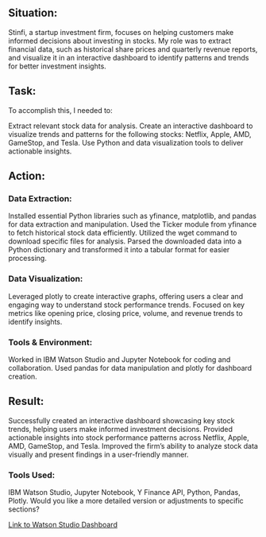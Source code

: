 ## Situation:
Stinfi, a startup investment firm, focuses on helping customers make informed decisions about investing in stocks. My role was to extract financial data, such as historical share prices and quarterly revenue reports, and visualize it in an interactive dashboard to identify patterns and trends for better investment insights.

## Task:
To accomplish this, I needed to:

Extract relevant stock data for analysis.
Create an interactive dashboard to visualize trends and patterns for the following stocks: Netflix, Apple, AMD, GameStop, and Tesla.
Use Python and data visualization tools to deliver actionable insights.


## Action:
### Data Extraction:

Installed essential Python libraries such as yfinance, matplotlib, and pandas for data extraction and manipulation.
Used the Ticker module from yfinance to fetch historical stock data efficiently.
Utilized the wget command to download specific files for analysis.
Parsed the downloaded data into a Python dictionary and transformed it into a tabular format for easier processing.

### Data Visualization:
Leveraged plotly to create interactive graphs, offering users a clear and engaging way to understand stock performance trends.
Focused on key metrics like opening price, closing price, volume, and revenue trends to identify insights.


### Tools & Environment:
Worked in IBM Watson Studio and Jupyter Notebook for coding and collaboration.
Used pandas for data manipulation and plotly for dashboard creation.


## Result:
Successfully created an interactive dashboard showcasing key stock trends, helping users make informed investment decisions.
Provided actionable insights into stock performance patterns across Netflix, Apple, AMD, GameStop, and Tesla.
Improved the firm’s ability to analyze stock data visually and present findings in a user-friendly manner.

### Tools Used:
IBM Watson Studio, Jupyter Notebook, Y Finance API, Python, Pandas, Plotly.
Would you like a more detailed version or adjustments to specific sections?

<a href="https://au-syd.dai.cloud.ibm.com/analytics/notebooks/v2/debe7b79-c9d5-42c8-8972-8b04cee6e43a/view?access_token=be75d732b4d31daaea2176f5b59f47a34ef3ce57cbf88cbe55c8cb088f43f1e9&context=cpdaas">Link to Watson Studio Dashboard</a>

